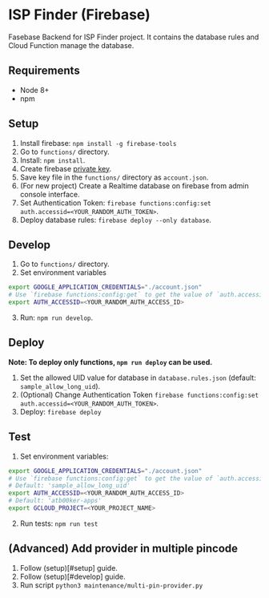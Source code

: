 # ISP Finder (Firebase)

Fasebase Backend for ISP Finder project.
It contains the database rules and Cloud Function manage the database.

## Requirements
- Node 8+
- npm

## Setup

1. Install firebase: `npm install -g firebase-tools`
2. Go to `functions/` directory.
3. Install: `npm install`.
4. Create firebase [private key](https://firebase.google.com/docs/admin/setup#initialize-sdk).
5. Save key file in the `functions/` directory as `account.json`.
6. (For new project) Create a Realtime database on firebase from admin console interface.
8. Set Authentication Token: `firebase functions:config:set auth.accessid=<YOUR_RANDOM_AUTH_TOKEN>`.
9. Deploy database rules: `firebase deploy --only database`.

## Develop

1. Go to `functions/` directory.
2. Set environment variables

```bash
export GOOGLE_APPLICATION_CREDENTIALS="./account.json"
# Use `firebase functions:config:get` to get the value of `auth.accessid`
export AUTH_ACCESSID=<YOUR_RANDOM_AUTH_ACCESS_ID>
```

3. Run: `npm run develop`.

## Deploy

**Note: To deploy only functions, `npm run deploy` can be used.**

1. Set the allowed UID value for database in `database.rules.json` (default: `sample_allow_long_uid`).
2. (Optional) Change Authentication Token `firebase functions:config:set auth.accessid=<YOUR_RANDOM_AUTH_TOKEN>`.
4. Deploy: `firebase deploy`


## Test

1. Set environment variables:

```bash
export GOOGLE_APPLICATION_CREDENTIALS="./account.json"
# Use `firebase functions:config:get` to get the value of `auth.accessid`
# Default: 'sample_allow_long_uid'
export AUTH_ACCESSID=<YOUR_RANDOM_AUTH_ACCESS_ID>
# Default: 'atb00ker-apps'
export GCLOUD_PROJECT=<YOUR_PROJECT_NAME>
```

2. Run tests: `npm run test`

## (Advanced) Add provider in multiple pincode

1. Follow (setup)[#setup] guide.
2. Follow (setup)[#develop] guide.
3. Run script `python3 maintenance/multi-pin-provider.py`
